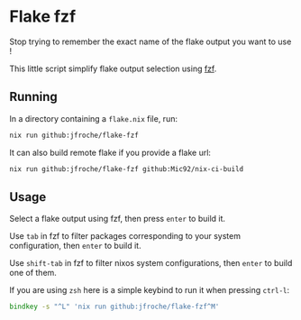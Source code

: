 # Flake fzf

Stop trying to remember the exact name of the flake output you want to use !

This little script simplify flake output selection using [fzf](https://github.com/junegunn/fzf/).

## Running

In a directory containing a `flake.nix` file, run:

```bash
nix run github:jfroche/flake-fzf
```

It can also build remote flake if you provide a flake url:

```bash
nix run github:jfroche/flake-fzf github:Mic92/nix-ci-build
```

## Usage

Select a flake output using fzf, then press `enter` to build it.

Use `tab` in fzf to filter packages corresponding to your system configuration, then `enter` to build it.

Use `shift-tab` in fzf to filter nixos system configurations, then `enter` to build one of them.

If you are using `zsh` here is a simple keybind to run it when pressing `ctrl-l`:

```zsh
bindkey -s "^L" 'nix run github:jfroche/flake-fzf^M'
```

